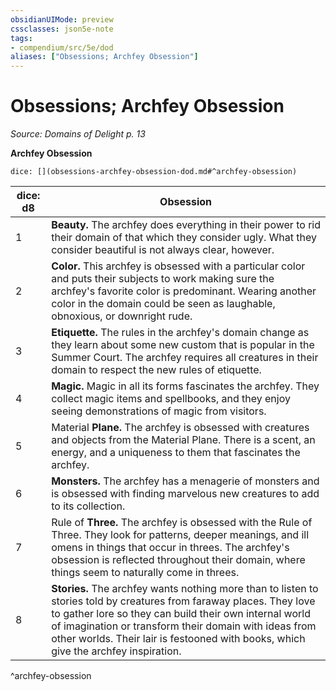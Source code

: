```yaml
---
obsidianUIMode: preview
cssclasses: json5e-note
tags:
- compendium/src/5e/dod
aliases: ["Obsessions; Archfey Obsession"]
---
```

# Obsessions; Archfey Obsession
*Source: Domains of Delight p. 13* 

**Archfey Obsession**

`dice: [](obsessions-archfey-obsession-dod.md#^archfey-obsession)`

| dice: d8 | Obsession |
|----------|-----------|
| 1 | **Beauty.** The archfey does everything in their power to rid their domain of that which they consider ugly. What they consider beautiful is not always clear, however. |
| 2 | **Color.** This archfey is obsessed with a particular color and puts their subjects to work making sure the archfey's favorite color is predominant. Wearing another color in the domain could be seen as laughable, obnoxious, or downright rude. |
| 3 | **Etiquette.** The rules in the archfey's domain change as they learn about some new custom that is popular in the Summer Court. The archfey requires all creatures in their domain to respect the new rules of etiquette. |
| 4 | **Magic.** Magic in all its forms fascinates the archfey. They collect magic items and spellbooks, and they enjoy seeing demonstrations of magic from visitors. |
| 5 | Material **Plane.** The archfey is obsessed with creatures and objects from the Material Plane. There is a scent, an energy, and a uniqueness to them that fascinates the archfey. |
| 6 | **Monsters.** The archfey has a menagerie of monsters and is obsessed with finding marvelous new creatures to add to its collection. |
| 7 | Rule of **Three.** The archfey is obsessed with the Rule of Three. They look for patterns, deeper meanings, and ill omens in things that occur in threes. The archfey's obsession is reflected throughout their domain, where things seem to naturally come in threes. |
| 8 | **Stories.** The archfey wants nothing more than to listen to stories told by creatures from faraway places. They love to gather lore so they can build their own internal world of imagination or transform their domain with ideas from other worlds. Their lair is festooned with books, which give the archfey inspiration. |
^archfey-obsession